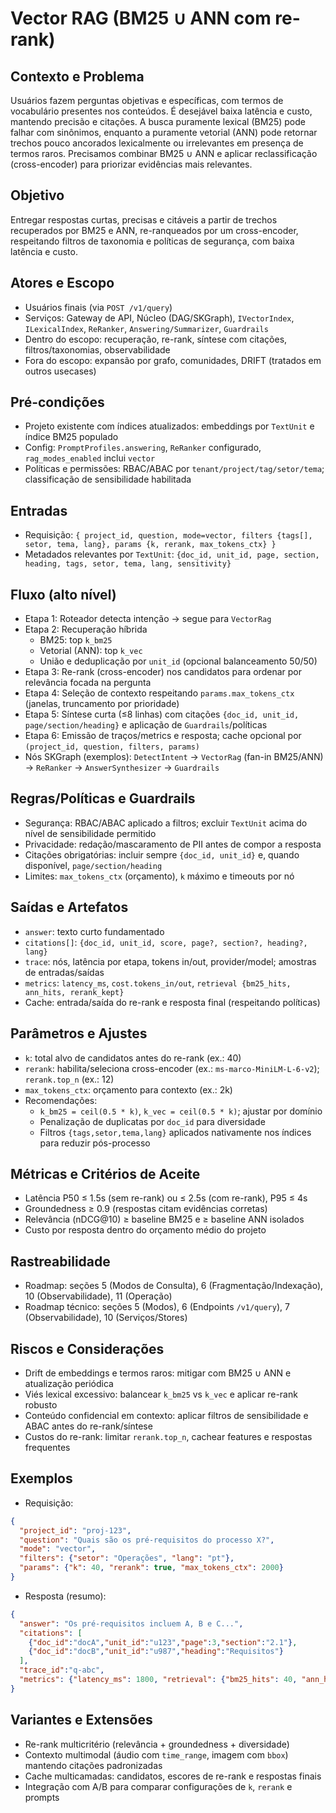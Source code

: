 # Vector RAG (BM25 ∪ ANN com re-rank)

## Contexto e Problema
Usuários fazem perguntas objetivas e específicas, com termos de vocabulário presentes nos conteúdos. É desejável baixa latência e custo, mantendo precisão e citações. A busca puramente lexical (BM25) pode falhar com sinônimos, enquanto a puramente vetorial (ANN) pode retornar trechos pouco ancorados lexicalmente ou irrelevantes em presença de termos raros. Precisamos combinar BM25 ∪ ANN e aplicar reclassificação (cross-encoder) para priorizar evidências mais relevantes.

## Objetivo
Entregar respostas curtas, precisas e citáveis a partir de trechos recuperados por BM25 e ANN, re-ranqueados por um cross-encoder, respeitando filtros de taxonomia e políticas de segurança, com baixa latência e custo.

## Atores e Escopo
- Usuários finais (via `POST /v1/query`)
- Serviços: Gateway de API, Núcleo (DAG/SKGraph), `IVectorIndex`, `ILexicalIndex`, `ReRanker`, `Answering/Summarizer`, `Guardrails`
- Dentro do escopo: recuperação, re-rank, síntese com citações, filtros/taxonomias, observabilidade
- Fora do escopo: expansão por grafo, comunidades, DRIFT (tratados em outros usecases)

## Pré-condições
- Projeto existente com índices atualizados: embeddings por `TextUnit` e índice BM25 populado
- Config: `PromptProfiles.answering`, `ReRanker` configurado, `rag_modes_enabled` inclui `vector`
- Políticas e permissões: RBAC/ABAC por `tenant/project/tag/setor/tema`; classificação de sensibilidade habilitada

## Entradas
- Requisição: `{ project_id, question, mode=vector, filters {tags[], setor, tema, lang}, params {k, rerank, max_tokens_ctx} }`
- Metadados relevantes por `TextUnit`: `{doc_id, unit_id, page, section, heading, tags, setor, tema, lang, sensitivity}`

## Fluxo (alto nível)
- Etapa 1: Roteador detecta intenção → segue para `VectorRag`
- Etapa 2: Recuperação híbrida
  - BM25: top `k_bm25`
  - Vetorial (ANN): top `k_vec`
  - União e deduplicação por `unit_id` (opcional balanceamento 50/50)
- Etapa 3: Re-rank (cross-encoder) nos candidatos para ordenar por relevância focada na pergunta
- Etapa 4: Seleção de contexto respeitando `params.max_tokens_ctx` (janelas, truncamento por prioridade)
- Etapa 5: Síntese curta (≤8 linhas) com citações `{doc_id, unit_id, page/section/heading}` e aplicação de `Guardrails`/políticas
- Etapa 6: Emissão de traços/metrics e resposta; cache opcional por `(project_id, question, filters, params)`
- Nós SKGraph (exemplos): `DetectIntent` → `VectorRag` (fan-in BM25/ANN) → `ReRanker` → `AnswerSynthesizer` → `Guardrails`

## Regras/Políticas e Guardrails
- Segurança: RBAC/ABAC aplicado a filtros; excluir `TextUnit` acima do nível de sensibilidade permitido
- Privacidade: redação/mascaramento de PII antes de compor a resposta
- Citações obrigatórias: incluir sempre `{doc_id, unit_id}` e, quando disponível, `page/section/heading`
- Limites: `max_tokens_ctx` (orçamento), `k` máximo e timeouts por nó

## Saídas e Artefatos
- `answer`: texto curto fundamentado
- `citations[]`: `{doc_id, unit_id, score, page?, section?, heading?, lang}`
- `trace`: nós, latência por etapa, tokens in/out, provider/model; amostras de entradas/saídas
- `metrics`: `latency_ms`, `cost.tokens_in/out`, `retrieval {bm25_hits, ann_hits, rerank_kept}`
- Cache: entrada/saída do re-rank e resposta final (respeitando políticas)

## Parâmetros e Ajustes
- `k`: total alvo de candidatos antes do re-rank (ex.: 40)
- `rerank`: habilita/seleciona cross-encoder (ex.: `ms-marco-MiniLM-L-6-v2`); `rerank.top_n` (ex.: 12)
- `max_tokens_ctx`: orçamento para contexto (ex.: 2k)
- Recomendações:
  - `k_bm25 = ceil(0.5 * k)`, `k_vec = ceil(0.5 * k)`; ajustar por domínio
  - Penalização de duplicatas por `doc_id` para diversidade
  - Filtros `{tags,setor,tema,lang}` aplicados nativamente nos índices para reduzir pós-processo

## Métricas e Critérios de Aceite
- Latência P50 ≤ 1.5s (sem re-rank) ou ≤ 2.5s (com re-rank), P95 ≤ 4s
- Groundedness ≥ 0.9 (respostas citam evidências corretas)
- Relevância (nDCG@10) ≥ baseline BM25 e ≥ baseline ANN isolados
- Custo por resposta dentro do orçamento médio do projeto

## Rastreabilidade
- Roadmap: seções 5 (Modos de Consulta), 6 (Fragmentação/Indexação), 10 (Observabilidade), 11 (Operação)
- Roadmap técnico: seções 5 (Modos), 6 (Endpoints `/v1/query`), 7 (Observabilidade), 10 (Serviços/Stores)

## Riscos e Considerações
- Drift de embeddings e termos raros: mitigar com BM25 ∪ ANN e atualização periódica
- Viés lexical excessivo: balancear `k_bm25` vs `k_vec` e aplicar re-rank robusto
- Conteúdo confidencial em contexto: aplicar filtros de sensibilidade e ABAC antes do re-rank/síntese
- Custos do re-rank: limitar `rerank.top_n`, cachear features e respostas frequentes

## Exemplos
- Requisição:
```json
{
  "project_id": "proj-123",
  "question": "Quais são os pré-requisitos do processo X?",
  "mode": "vector",
  "filters": {"setor": "Operações", "lang": "pt"},
  "params": {"k": 40, "rerank": true, "max_tokens_ctx": 2000}
}
```
- Resposta (resumo):
```json
{
  "answer": "Os pré-requisitos incluem A, B e C...",
  "citations": [
    {"doc_id":"docA","unit_id":"u123","page":3,"section":"2.1"},
    {"doc_id":"docB","unit_id":"u987","heading":"Requisitos"}
  ],
  "trace_id":"q-abc",
  "metrics": {"latency_ms": 1800, "retrieval": {"bm25_hits": 40, "ann_hits": 40, "rerank_kept": 12}}
}
```

## Variantes e Extensões
- Re-rank multicritério (relevância + groundedness + diversidade)
- Contexto multimodal (áudio com `time_range`, imagem com `bbox`) mantendo citações padronizadas
- Cache multicamadas: candidatos, escores de re-rank e respostas finais
- Integração com A/B para comparar configurações de `k`, `rerank` e prompts
